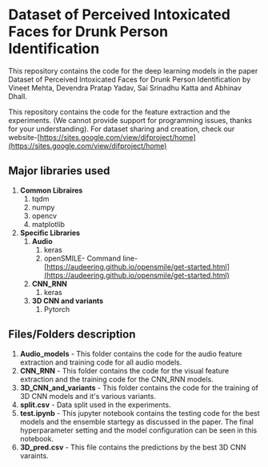 # Dataset of Perceived Intoxicated Faces for Drunk Person Identification
This repository contains the code for the deep learning models in the paper Dataset of Perceived Intoxicated Faces for Drunk Person Identification by Vineet Mehta, Devendra Pratap Yadav, Sai Srinadhu Katta and Abhinav Dhall.

This repository contains the code for the feature extraction and the experiments. (We cannot provide support for programming issues, thanks for your understanding). For dataset sharing and creation, check our website-[https://sites.google.com/view/difproject/home](https://sites.google.com/view/difproject/home)
## Major libraries used
1. **Common Libraires**
    1. tqdm
    2. numpy
    3. opencv
    4. matplotlib
3. **Specific Libraries**
    1. **Audio**
        1. keras
        2. openSMILE- Command line- [https://audeering.github.io/opensmile/get-started.html](https://audeering.github.io/opensmile/get-started.html)
    3. **CNN_RNN**
        1. keras
    4. **3D CNN and  variants**
        1. Pytorch
   
## Files/Folders description
1. **Audio_models** - This folder contains the code for the audio feature extraction and training code for all audio models.
2. **CNN_RNN** - This folder contains the code for the visual feature extraction and the training code for the CNN_RNN models.
3. **3D_CNN_and_variants** - This folder contains the code for the training of 3D CNN models and it's various variants.
4. **split.csv** - Data split used in the experiments.
5. **test.ipynb** - This jupyter notebook contains the testing code for the best models and the ensemble startegy as discussed in the paper. The final hyperparameter setting and the model configuration can be seen in this notebook. 
6. **3D_pred.csv** - This file contains the predictions by the best 3D CNN varaints. 



